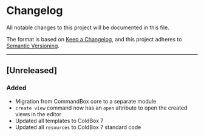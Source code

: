 # Changelog

All notable changes to this project will be documented in this file.

The format is based on [Keep a Changelog](https://keepachangelog.com/en/1.0.0/),
and this project adheres to [Semantic Versioning](https://semver.org/spec/v2.0.0.html).

----

## [Unreleased]

### Added

- Migration from CommandBox core to a separate module
- `create view` command now has an `open` attribute to open the created views in the editor
- Updated all templates to ColdBox 7
- Updated all `resources` to ColdBox 7 standard code
